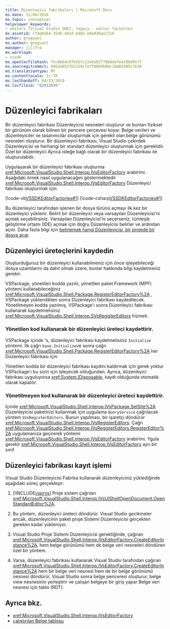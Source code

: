 ```yaml
---
title: Düzenleyici fabrikaları | Microsoft Docs
ms.date: 11/04/2016
ms.topic: conceptual
helpviewer_keywords:
- editors [Visual Studio SDK], legacy - editor factories
ms.assetid: cf4e8164-3546-441d-b465-e8a836ae7216
author: gregvanl
ms.author: gregvanl
manager: jillfra
ms.workload:
- vssdk
ms.openlocfilehash: f5c6b6dc6f02bfc22e6a02f708deefe4208d91ff
ms.sourcegitcommit: 94b3a052fb1229c7e7f8804b09c1d403385c7630
ms.translationtype: MT
ms.contentlocale: tr-TR
ms.lasthandoff: 04/23/2019
ms.locfileid: "62912636"
---
```

# <a name="editor-factories"></a>Düzenleyici fabrikaları
Bir düzenleyici fabrikası Düzenleyicisi nesneleri oluşturur ve bunları fiziksel bir görünüm olarak bilinen bir pencere çerçevesi koyar. Belge verileri ve düzenleyiciler ve tasarımcılar oluşturmak için gerekli olan belge görünümü nesneleri oluşturur. Bir düzenleyici fabrikası, Visual Studio çekirdek Düzenleyicisi ve herhangi bir standart düzenleyici oluşturmak için gereklidir. Özel bir düzenleyici Ayrıca isteğe bağlı olarak bir düzenleyici fabrikası ile oluşturulabilir.

 Uygulayarak bir düzenleyici fabrikası oluşturma <xref:Microsoft.VisualStudio.Shell.Interop.IVsEditorFactory> arabirimi. Aşağıdaki örnek nasıl uygulanacağını göstermektedir <xref:Microsoft.VisualStudio.Shell.Interop.IVsEditorFactory> Düzenleyici fabrikası oluşturmak için:

 [!code-vb[VSSDKEditorFactories#1](../extensibility/codesnippet/VisualBasic/editor-factories_1.vb)]
 [!code-csharp[VSSDKEditorFactories#1](../extensibility/codesnippet/CSharp/editor-factories_1.cs)]

 Bu düzenleyici tarafından işlenen bir dosya türünü açmayı ilk kez bir düzenleyici yüklenir. Belirli bir düzenleyici veya varsayılan Düzenleyicisi'ni açmak seçebilirsiniz. Varsayılan Düzenleyicisi'ni seçerseniz, tümleşik geliştirme ortamı (IDE) açmak için doğru Düzenleyicisi belirler ve ardından açılır. Daha fazla bilgi için [belirlemek hangi Düzenleyicisi, bir projede bir dosya açar](../extensibility/internals/determining-which-editor-opens-a-file-in-a-project.md).

## <a name="register-editor-factories"></a>Düzenleyici üreteçlerini kaydedin
 Oluşturduğunuz bir düzenleyici kullanabilmeniz için önce işleyebileceği dosya uzantılarını da dahil olmak üzere, bunlar hakkında bilgi kaydetmeniz gerekir.

 VSPackage, yönetilen kodda yazılır, yönetilen paket Framework (MPF) yöntemi kullanabileceğiniz <xref:Microsoft.VisualStudio.Shell.Package.RegisterEditorFactory%2A> , VSPackage yüklendikten sonra Düzenleyici fabrikası kaydedilecek. Yönetilmeyen kodda yazılmış, VSPackage'ı sonra Düzenleyici fabrikası kullanarak kaydetmelisiniz <xref:Microsoft.VisualStudio.Shell.Interop.SVsRegisterEditors> hizmeti.

### <a name="register-an-editor-factory-by-using-managed-code"></a>Yönetilen kod kullanarak bir düzenleyici üreteci kaydettirir.
 VSPackage içinde 's, düzenleyici fabrikası kaydetmelisiniz `Initialize` yöntemi. İlk çağrı `base.Initialize`ve sonra çağrı <xref:Microsoft.VisualStudio.Shell.Package.RegisterEditorFactory%2A> her Düzenleyici fabrikası için

 Yönetilen kodda bir düzenleyici fabrikası kaydını kaldırmak için gerek yoktur VSPackage'ı bu sizin için işleyecek olduğundan. Ayrıca, düzenleyici fabrikası uyguluyorsa <xref:System.IDisposable>, kaydı olduğunda otomatik olarak kapatılır.

### <a name="register-an-editor-factory-by-using-unmanaged-code"></a>Yönetilmeyen kod kullanarak bir düzenleyici üreteci kaydettirir.
 İçinde <xref:Microsoft.VisualStudio.Shell.Interop.IVsPackage.SetSite%2A> Düzenleyicisi paketinizi kullanmak için uygulama `QueryService` çağrılacak yöntem `SVsRegisterEditors`. Bunun yapılması, bir işaretçi döndürür <xref:Microsoft.VisualStudio.Shell.Interop.IVsRegisterEditors>. Çağrı <xref:Microsoft.VisualStudio.Shell.Interop.IVsRegisterEditors.RegisterEditor%2A> uygulamanıza geçirerek yöntemi <xref:Microsoft.VisualStudio.Shell.Interop.IVsEditorFactory> arabirimi. Ygula gerekir <xref:Microsoft.VisualStudio.Shell.Interop.IVsEditorFactory> ayrı bir sınıf.

## <a name="the-editor-factory-registration-process"></a>Düzenleyici fabrikası kayıt işlemi
 Visual Studio Düzenleyicisi Fabrika kullanarak düzenleyiciniz yüklediğinde aşağıdaki süreç gerçekleşir:

1. [!INCLUDE[vsprvs](../code-quality/includes/vsprvs_md.md)] Proje sistem çağrıları <xref:Microsoft.VisualStudio.Shell.Interop.IVsUIShellOpenDocument.OpenStandardEditor%2A>.

2. Bu yöntem, düzenleyici üreteci döndürür. Visual Studio gecikmeler ancak, düzenleyicinin paket proje Sistemi Düzenleyicisi gerçekten gereken kadar yükleniyor.

3. Visual Studio Proje Sistemi Düzenleyicisi gerektiğinde, çağıran <xref:Microsoft.VisualStudio.Shell.Interop.IVsEditorFactory.CreateEditorInstance%2A>, hem belge görünümü hem de belge veri nesneleri döndüren özel bir yöntem.

4. Varsa, düzenleyici fabrikası kullanarak Visual Studio tarafından çağıran <xref:Microsoft.VisualStudio.Shell.Interop.IVsEditorFactory.CreateEditorInstance%2A> hem bir belge veri nesnesi hem de bir belge görünümü nesnesi döndürür, Visual Studio sonra belge penceresi oluşturur, belge view nesnesinin yerleştirir ve çalışan belgeye bir giriş yapar Belge veri nesnesi için tablo (RDT).

## <a name="see-also"></a>Ayrıca bkz.
- <xref:Microsoft.VisualStudio.Shell.Interop.IVsEditorFactory>
- [çalıştırılan Belge tablosu](../extensibility/internals/running-document-table.md)